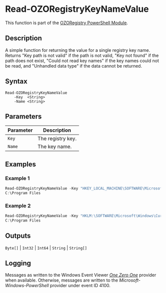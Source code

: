 # Read-OZORegistryKeyNameValue
This function is part of the [OZORegistry PowerShell Module](../README.md).

## Description
A simple function for returning the value for a single registry key name. Returns "Key path is not valid" if the path is not valid, "Key not found" if the path does not exist, "Could not read key names" if the key names could not be read, and "Unhandled data type" if the data cannot be returned.

## Syntax
```
Read-OZORegistryKeyNameValue
    -Key  <String>
    -Name <String>
```

## Parameters
|Parameter|Description|
|---------|-----------|
|`Key`|The registry key.|
|`Name`|The key name.|

## Examples
### Example 1
```powershell
Read-OZORegistryKeyNameValue -Key "HKEY_LOCAL_MACHINE\SOFTWARE\Microsoft\Windows\CurrentVersion" -Name "ProgramFilesDir"
C:\Program Files
```
### Example 2
```powershell
Read-OZORegistryKeyNameValue -Key "HKLM:\SOFTWARE\Microsoft\Windows\CurrentVersion" -Name "ProgramFilesDir"
C:\Program Files
```

## Outputs
`Byte[]` | `Int32` | `Int64` | `String` | `String[]`

## Logging
Messages as written to the Windows Event Viewer [_One Zero One_](https://github.com/onezeroone-dev/OZOLogger-PowerShell-Module/blob/main/README.md) provider when available. Otherwise, messages are written to the _Microsoft-Windows-PowerShell_ provider under event ID 4100.

